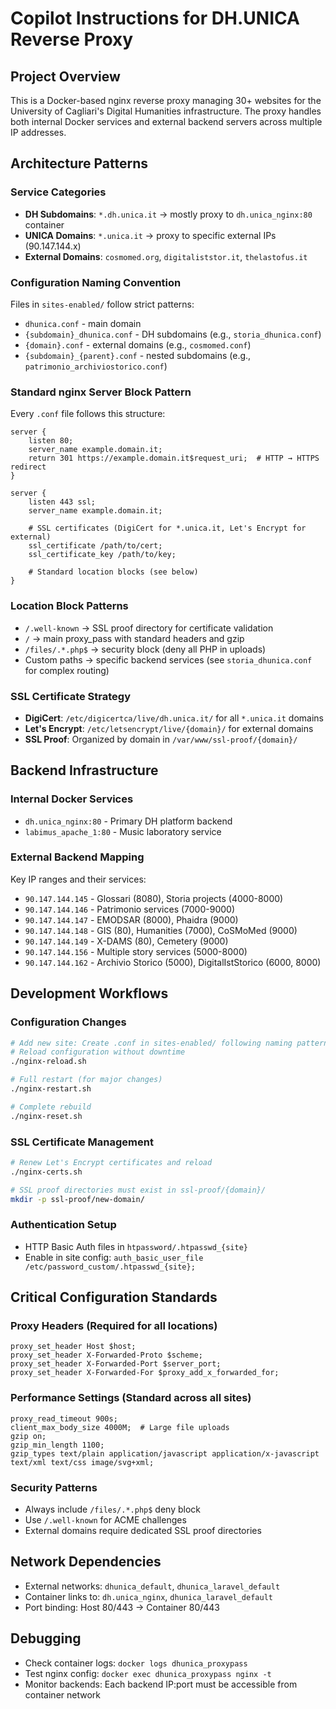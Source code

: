 # Copilot Instructions for DH.UNICA Reverse Proxy

## Project Overview
This is a Docker-based nginx reverse proxy managing 30+ websites for the University of Cagliari's Digital Humanities infrastructure. The proxy handles both internal Docker services and external backend servers across multiple IP addresses.

## Architecture Patterns

### Service Categories
- **DH Subdomains**: `*.dh.unica.it` → mostly proxy to `dh.unica_nginx:80` container
- **UNICA Domains**: `*.unica.it` → proxy to specific external IPs (90.147.144.x)  
- **External Domains**: `cosmomed.org`, `digitaliststor.it`, `thelastofus.it`

### Configuration Naming Convention
Files in `sites-enabled/` follow strict patterns:
- `dhunica.conf` - main domain
- `{subdomain}_dhunica.conf` - DH subdomains (e.g., `storia_dhunica.conf`)
- `{domain}.conf` - external domains (e.g., `cosmomed.conf`)
- `{subdomain}_{parent}.conf` - nested subdomains (e.g., `patrimonio_archiviostorico.conf`)

### Standard nginx Server Block Pattern
Every `.conf` file follows this structure:
```nginx
server {
    listen 80;
    server_name example.domain.it;
    return 301 https://example.domain.it$request_uri;  # HTTP → HTTPS redirect
}

server {
    listen 443 ssl;
    server_name example.domain.it;
    
    # SSL certificates (DigiCert for *.unica.it, Let's Encrypt for external)
    ssl_certificate /path/to/cert;
    ssl_certificate_key /path/to/key;
    
    # Standard location blocks (see below)
}
```

### Location Block Patterns
- `/.well-known` → SSL proof directory for certificate validation
- `/` → main proxy_pass with standard headers and gzip
- `/files/.*.php$` → security block (deny all PHP in uploads)
- Custom paths → specific backend services (see `storia_dhunica.conf` for complex routing)

### SSL Certificate Strategy
- **DigiCert**: `/etc/digicertca/live/dh.unica.it/` for all `*.unica.it` domains
- **Let's Encrypt**: `/etc/letsencrypt/live/{domain}/` for external domains
- **SSL Proof**: Organized by domain in `/var/www/ssl-proof/{domain}/`

## Backend Infrastructure

### Internal Docker Services
- `dh.unica_nginx:80` - Primary DH platform backend
- `labimus_apache_1:80` - Music laboratory service

### External Backend Mapping
Key IP ranges and their services:
- `90.147.144.145` - Glossari (8080), Storia projects (4000-8000)
- `90.147.144.146` - Patrimonio services (7000-9000) 
- `90.147.144.147` - EMODSAR (8000), Phaidra (9000)
- `90.147.144.148` - GIS (80), Humanities (7000), CoSMoMed (9000)
- `90.147.144.149` - X-DAMS (80), Cemetery (9000)
- `90.147.144.156` - Multiple story services (5000-8000)
- `90.147.144.162` - Archivio Storico (5000), DigitalIstStorico (6000, 8000)

## Development Workflows

### Configuration Changes
```bash
# Add new site: Create .conf in sites-enabled/ following naming patterns
# Reload configuration without downtime
./nginx-reload.sh

# Full restart (for major changes)
./nginx-restart.sh

# Complete rebuild
./nginx-reset.sh
```

### SSL Certificate Management  
```bash
# Renew Let's Encrypt certificates and reload
./nginx-certs.sh

# SSL proof directories must exist in ssl-proof/{domain}/
mkdir -p ssl-proof/new-domain/
```

### Authentication Setup
- HTTP Basic Auth files in `htpassword/.htpasswd_{site}`
- Enable in site config: `auth_basic_user_file /etc/password_custom/.htpasswd_{site};`

## Critical Configuration Standards

### Proxy Headers (Required for all locations)
```nginx
proxy_set_header Host $host;
proxy_set_header X-Forwarded-Proto $scheme;
proxy_set_header X-Forwarded-Port $server_port;
proxy_set_header X-Forwarded-For $proxy_add_x_forwarded_for;
```

### Performance Settings (Standard across all sites)
```nginx
proxy_read_timeout 900s;
client_max_body_size 4000M;  # Large file uploads
gzip on;
gzip_min_length 1100;
gzip_types text/plain application/javascript application/x-javascript text/xml text/css image/svg+xml;
```

### Security Patterns
- Always include `/files/.*.php$` deny block
- Use `/.well-known` for ACME challenges
- External domains require dedicated SSL proof directories

## Network Dependencies
- External networks: `dhunica_default`, `dhunica_laravel_default`
- Container links to: `dh.unica_nginx`, `dhunica_laravel_default`
- Port binding: Host 80/443 → Container 80/443

## Debugging
- Check container logs: `docker logs dhunica_proxypass`  
- Test nginx config: `docker exec dhunica_proxypass nginx -t`
- Monitor backends: Each backend IP:port must be accessible from container network